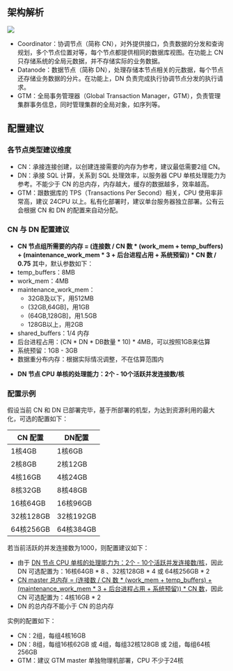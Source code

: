 ## 架构解析
![](https://main.qcloudimg.com/raw/68e8a5c683b1e9fb5f4eff57681b5d85.png)
- Coordinator：协调节点（简称 CN），对外提供接口，负责数据的分发和查询规划，多个节点位置对等，每个节点都提供相同的数据库视图。在功能上 CN 只存储系统的全局元数据，并不存储实际的业务数据。
- Datanode：数据节点（简称 DN），处理存储本节点相关的元数据，每个节点还存储业务数据的分片。在功能上，DN 负责完成执行协调节点分发的执行请求。 
- GTM：全局事务管理器（Global Transaction Manager，GTM），负责管理集群事务信息，同时管理集群的全局对象，如序列等。

## 配置建议
### 各节点类型建议维度
- CN：承接连接创建，以创建连接需要的内存为参考，建议最低需要2组 CN。
- DN：承接 SQL 计算，关系到 SQL 处理效率，以服务器 CPU 单核处理能力为参考。不能少于 CN 的总内存，内存越大，缓存的数据越多，效率越高。
- GTM：跟数据库的 TPS（Transactions Per Second）相关，CPU 使用率非常高，建议 24CPU 以上。私有化部署时，建议单台服务器独立部署。公有云会根据 CN 和 DN 的配置来自动分配。

### CN 与 DN 配置建议
[](id:jdnc)
- **CN 节点组所需要的内存 = (连接数 / CN 数 * (work_mem + temp_buffers) + (maintenance_work_mem * 3 + 后台进程占用 + 系统预留)) * CN 数 / 0.75**
其中，默认参数如下：
 - temp_buffers：8MB
 - work_mem：4MB
 - maintenance_work_mem：
   - 32GB及以下，用512MB
   - (32GB,64GB]，用1GB
   -  (64GB,128GB]，用1.5GB
   - 128GB以上，用2GB
 - shared_buffers：1/4 内存
 - 后台进程占用：(CN * DN * DB数量 * 10) * 4MB，可以按照1GB来估算
 - 系统预留：1GB - 3GB
 - 数据重分布内存：根据实际情况调整，不在估算范围内

[](id:dhcl)
- **DN 节点 CPU 单核的处理能力：2个 - 10个活跃并发连接数/核**


### 配置示例
假设当前 CN 和 DN 已部署完毕，基于所部署的机型，为达到资源利用的最大化，可选的配置如下：

| CN 配置   |DN配置    |
| --------- |--------- |
| 1核4GB    |1核6GB    |
| 2核8GB    |2核12GB   |
| 4核16GB   |4核24GB   |
| 8核32GB   |8核48GB   |
| 16核64GB  |16核96GB  |
| 32核128GB |32核192GB |
| 64核256GB |64核384GB |

若当前活跃的并发连接数为1000，则配置建议如下：
- 由于 [DN 节点 CPU 单核的处理能力为：2个 - 10个活跃并发连接数/核](#dhcl)，因此 DN 可选配置为：16核64GB * 8 、32核128GB * 4 或 64核256GB * 2
- [CN master 总内存 = (连接数 / CN 数 * (work_mem + temp_buffers) + (maintenance_work_mem * 3 + 后台进程占用 + 系统预留)) * CN 数](#jdnc)，因此 CN 可选配置为：4核16GB * 2
- DN 的总内存不能小于 CN 的总内存

实例的配置如下：
- CN：2组，每组4核16GB
- DN：8组，每组16核62GB 或 4组，每组32核128GB 或 2组，每组64核256GB
- GTM：建议 GTM master 单独物理机部署，CPU 不少于24核
